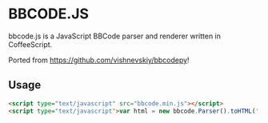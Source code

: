 BBCODE.JS
=========

bbcode.js is a JavaScript BBCode parser and renderer written in CoffeeScript.


Ported from https://github.com/vishnevskiy/bbcodepy!

Usage
-----

``` html
<script type="text/javascript" src="bbcode.min.js"></script>
<script type="text/javascript">var html = new bbcode.Parser().toHTML('[b]Hello![/b]');</script>
```